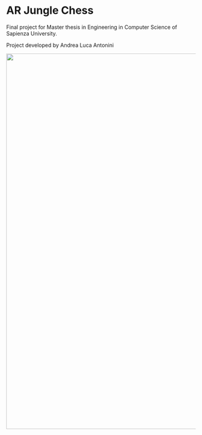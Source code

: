 # AR Jungle Chess
Final project for Master thesis in Engineering in Computer Science of Sapienza University.

Project developed by Andrea Luca Antonini

<a href="https://www.dis.uniroma1.it/"><img src="http://www.dis.uniroma1.it/sites/default/files/marchio%20logo%20eng%20jpg.jpg" width="1000"></a>

